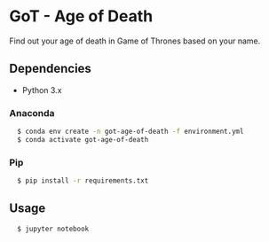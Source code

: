 # GoT - Age of Death

Find out your age of death in Game of Thrones based on your name.

## Dependencies

- Python 3.x

### Anaconda

```sh
  $ conda env create -n got-age-of-death -f environment.yml
  $ conda activate got-age-of-death
```

### Pip

```sh
  $ pip install -r requirements.txt
```

## Usage

```sh
  $ jupyter notebook
```
